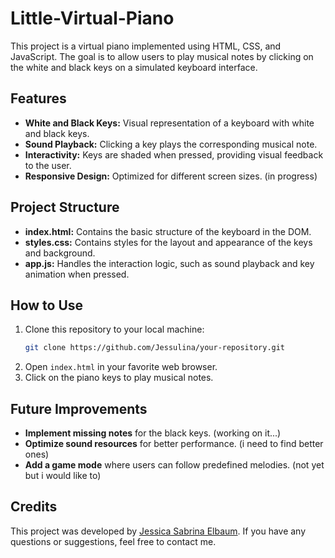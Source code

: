 # Little-Virtual-Piano

This project is a virtual piano implemented using HTML, CSS, and JavaScript. The goal is to allow users to play musical notes by clicking on the white and black keys on a simulated keyboard interface.

## Features

- **White and Black Keys:** Visual representation of a keyboard with white and black keys.
- **Sound Playback:** Clicking a key plays the corresponding musical note.
- **Interactivity:** Keys are shaded when pressed, providing visual feedback to the user.
- **Responsive Design:** Optimized for different screen sizes. (in progress)

## Project Structure

- **index.html:** Contains the basic structure of the keyboard in the DOM.
- **styles.css:** Contains styles for the layout and appearance of the keys and background.
- **app.js:** Handles the interaction logic, such as sound playback and key animation when pressed.

## How to Use

1. Clone this repository to your local machine:
    ```bash
    git clone https://github.com/Jessulina/your-repository.git
    ```
2. Open `index.html` in your favorite web browser.
3. Click on the piano keys to play musical notes.

## Future Improvements

- **Implement missing notes** for the black keys. (working on it...)
- **Optimize sound resources** for better performance. (i need to find better ones)
- **Add a game mode** where users can follow predefined melodies. (not yet but i would like to)

## Credits

This project was developed by [Jessica Sabrina Elbaum](https://www.linkedin.com/in/jessica-sabrina-elbaum/). If you have any questions or suggestions, feel free to contact me.


